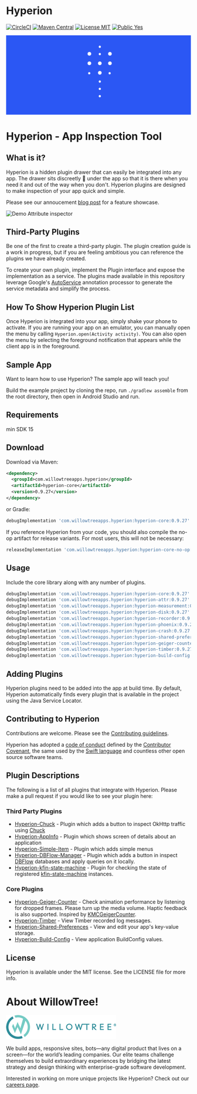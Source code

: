 # Hyperion

[![CircleCI](https://circleci.com/gh/willowtreeapps/Hyperion-Android.svg?style=svg&circle-token=3d0158d85c451692a4ce0ee18eb12617f67206eb)](https://circleci.com/gh/willowtreeapps/Hyperion-Android)
[![Maven Central](https://maven-badges.herokuapp.com/maven-central/com.willowtreeapps.hyperion/hyperion-core/badge.svg)](https://maven-badges.herokuapp.com/maven-central/com.willowtreeapps.hyperion/hyperion-core)
[![License MIT](https://img.shields.io/badge/License-MIT-blue.svg?style=flat)]()
[![Public Yes](https://img.shields.io/badge/Public-yes-green.svg?style=flat)]()

![Hyperion Logo](art/Hyperion-Logo.png)

# Hyperion - App Inspection Tool

## What is it?

Hyperion is a hidden plugin drawer that can easily be integrated into any app. The drawer sits discreetly 🙊 under the app so that it is there when you need it and out of the way when you don't. Hyperion plugins are designed to make inspection of your app quick and simple.

Please see our annoucement [blog post](https://willowtreeapps.com/ideas/introducing-hyperion-for-android) for a feature showcase.

![Demo Attribute inspector](https://images.ctfassets.net/3cttzl4i3k1h/1KhiROG0wcSi8QYa6iYGI0/0cd93ebf5a67012c09e16964032ea7e6/image2new.gif)

## Third-Party Plugins
Be one of the first to create a third-party plugin. The plugin creation guide is a work in progress, but if you are feeling ambitious you can reference the plugins we have already created.

To create your own plugin, implement the Plugin interface and expose the implementation as a service. The plugins made available in this repository leverage Google's [AutoService](https://github.com/google/auto/tree/master/service) annotation processor to generate the service metadata and simplify the process.

## How To Show Hyperion Plugin List
Once Hyperion is integrated into your app, simply shake your phone to activate. If you are running your app on an emulator, you can manually open the menu by calling `Hyperion.open(Activity activity)`. You can also open the menu by selecting the foreground notification that appears while the client app is in the foreground.

## Sample App
Want to learn how to use Hyperion? The sample app will teach you!

Build the example project by cloning the repo, run `./gradlew assemble` from the root directory, then open in Android Studio and run.

## Requirements
min SDK 15

Download
--------

Download via Maven:
```xml
<dependency>
  <groupId>com.willowtreeapps.hyperion</groupId>
  <artifactId>hyperion-core</artifactId>
  <version>0.9.27</version>
</dependency>
```
or Gradle:
```groovy
debugImplementation 'com.willowtreeapps.hyperion:hyperion-core:0.9.27'
```

If you reference Hyperion from your code, you should also compile the no-op artifact for release variants. For most users, this will not be necessary:
```groovy
releaseImplementation 'com.willowtreeapps.hyperion:hyperion-core-no-op:0.9.27'
```

Usage
-----

Include the core library along with any number of plugins.

```groovy
debugImplementation 'com.willowtreeapps.hyperion:hyperion-core:0.9.27'
debugImplementation 'com.willowtreeapps.hyperion:hyperion-attr:0.9.27'
debugImplementation 'com.willowtreeapps.hyperion:hyperion-measurement:0.9.27'
debugImplementation 'com.willowtreeapps.hyperion:hyperion-disk:0.9.27'
debugImplementation 'com.willowtreeapps.hyperion:hyperion-recorder:0.9.27'
debugImplementation 'com.willowtreeapps.hyperion:hyperion-phoenix:0.9.27'
debugImplementation 'com.willowtreeapps.hyperion:hyperion-crash:0.9.27'
debugImplementation 'com.willowtreeapps.hyperion:hyperion-shared-preferences:0.9.27'
debugImplementation 'com.willowtreeapps.hyperion:hyperion-geiger-counter:0.9.27'
debugImplementation 'com.willowtreeapps.hyperion:hyperion-timber:0.9.27'
debugImplementation 'com.willowtreeapps.hyperion:hyperion-build-config:0.9.27'
```

## Adding Plugins
Hyperion plugins need to be added into the app at build time.
By default, Hyperion automatically finds every plugin that is available in the project using the Java Service Locator.

## Contributing to Hyperion
Contributions are welcome. Please see the [Contributing guidelines](CONTRIBUTING.md).

Hyperion has adopted a [code of conduct](CODE_OF_CONDUCT.md) defined by the [Contributor Covenant](http://contributor-covenant.org), the same used by the [Swift language](https://swift.org) and countless other open source software teams.

## Plugin Descriptions
The following is a list of all plugins that integrate with Hyperion. Please make a pull request if you would like to see your plugin here:
### Third Party Plugins
- [Hyperion-Chuck](https://github.com/Commit451/Hyperion-Chuck) - Plugin which adds a button to inspect OkHttp traffic using [Chuck](https://github.com/jgilfelt/chuck)
- [Hyperion-AppInfo](https://github.com/STAR-ZERO/Hyperion-AppInfo) - Plugin which shows screen of details about an application
- [Hyperion-Simple-Item](https://github.com/takahirom/Hyperion-Simple-Item) - Plugin which adds simple menus
- [Hyperion-DBFlow-Manager](https://github.com/wajahatkarim3/DBFlowManager-Hyperion-Plugin) - Plugin which adds a button in inspect [DBFlow](https://github.com/Raizlabs/DBFlow) databases and apply queries on it locally.
- [Hyperion-kfin-state-machine](https://github.com/ToxicBakery/kfin-state-machine-hyperion) - Plugin for checking the state of registered [kfin-state-machine](https://github.com/ToxicBakery/kfin-state-machine) instances.

### Core Plugins
- [Hyperion-Geiger-Counter](https://github.com/willowtreeapps/Hyperion-Android/tree/develop/hyperion-geiger-counter) - Check animation performance by listening for dropped frames. Please turn up the media volume. Haptic feedback is also supported. Inspired by [KMCGeigerCounter](https://github.com/kconner/KMCGeigerCounter).
- [Hyperion-Timber](https://github.com/willowtreeapps/Hyperion-Android/tree/develop/hyperion-timber) - View Timber recorded log messages.
- [Hyperion-Shared-Preferences](https://github.com/willowtreeapps/Hyperion-Android/tree/develop/hyperion-shared-preferences) - View and edit your app\'s key-value storage.
- [Hyperion-Build-Config](https://github.com/willowtreeapps/Hyperion-Android/tree/develop/hyperion-build-config) - View application BuildConfig values.

## License
Hyperion is available under the MIT license. See the LICENSE file for more info.

# About WillowTree!
![WillowTree Logo](art/willowtree_logo.png)

We build apps, responsive sites, bots—any digital product that lives on a screen—for the world’s leading companies. Our elite teams challenge themselves to build extraordinary experiences by bridging the latest strategy and design thinking with enterprise-grade software development.

Interested in working on more unique projects like Hyperion? Check out our [careers page](http://willowtreeapps.com/careers?utm_campaign=hyperion-gh).

